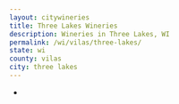 ```yaml
---
layout: citywineries
title: Three Lakes Wineries
description: Wineries in Three Lakes, WI
permalink: /wi/vilas/three-lakes/
state: wi
county: vilas
city: three lakes
---
```

-
